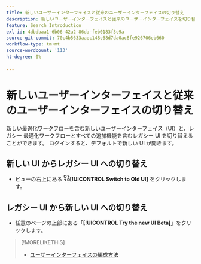 ```yaml
---
title: 新しいユーザーインターフェイスと従来のユーザーインターフェイスの切り替え
description: 新しいユーザーインターフェイスと従来のユーザーインターフェイスを切り替える方法について説明します。
feature: Search Introduction
exl-id: 4dbdbaa1-6b06-42a2-86da-feb0183f3c9a
source-git-commit: 70c4b5633aaec148c68d7da0ac8fe926706eb660
workflow-type: tm+mt
source-wordcount: '113'
ht-degree: 0%

---
```


# 新しいユーザーインターフェイスと従来のユーザーインターフェイスの切り替え

新しい最適化ワークフローを含む新しいユーザーインターフェイス（UI）と、レガシー <!-- default optimization workflow --> 最適化ワークフローとすべての追加機能を含むレガシー UI を切り替えることができます。 ログインすると、デフォルトで新しい UI が開きます。

## 新しい UI からレガシー UI への切り替え

* ビューの右上にある ![ 古い UI に切り替え ](/help/search-social-commerce/assets/switch-to-old-ui.png " 古い UI に切り替え ")**[!UICONTROL Switch to Old UI]** をクリックします。

## レガシー UI から新しい UI への切り替え

* 任意のページの上部にある「**[!UICONTROL Try the new UI Beta]**」をクリックします。

<!-- CHANGING ICON/location/wording WITH GA :

* In the upper right of any page, click **[!UICONTROL Switch to New UI]**.

 -->

>[!MORELIKETHIS]
>
>* [ ユーザーインターフェイスの編成方法 ](user-interface.md)
